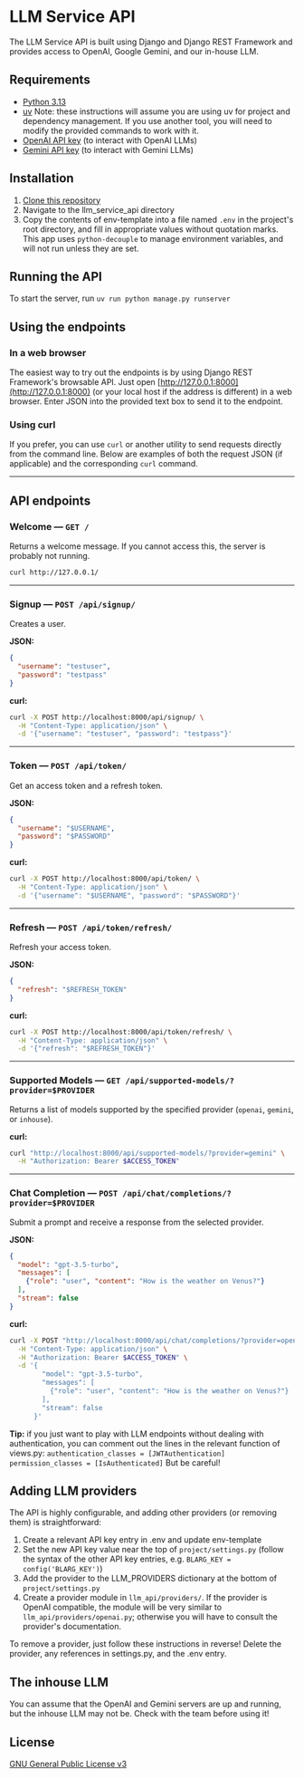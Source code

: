 # LLM Service API
The LLM Service API is built using Django and Django REST Framework and provides access to OpenAI, Google Gemini, and our in-house LLM.

## Requirements
- [Python 3.13](https://www.python.org/downloads/)
- [uv](https://docs.astral.sh/uv/getting-started/installation/)
Note: these instructions will assume you are using uv for project and dependency management. If you use another tool, you will need to modify the provided commands to work with it.
- [OpenAI API key](https://platform.openai.com/api-keys) (to interact with OpenAI LLMs)
- [Gemini API key](https://ai.google.dev/gemini-api/docs/api-key) (to interact with Gemini LLMs)

## Installation
1. [Clone this repository](https://docs.github.com/en/repositories/creating-and-managing-repositories/cloning-a-repository)
2. Navigate to the llm_service_api directory
3. Copy the contents of env-template into a file named `.env` in the project's root directory, and fill in appropriate values without quotation marks. This app uses `python-decouple` to manage environment variables, and will not run unless they are set.

## Running the API
To start the server, run `uv run python manage.py runserver`

## Using the endpoints

### In a web browser

The easiest way to try out the endpoints is by using Django REST Framework's browsable API. Just open [http://127.0.0.1:8000](http://127.0.0.1:8000) (or your local host if the address is different) in a web browser. Enter JSON into the provided text box to send it to the endpoint.

### Using curl

If you prefer, you can use `curl` or another utility to send requests directly from the command line. Below are examples of both the request JSON (if applicable) and the corresponding `curl` command.

---

## API endpoints

### Welcome — `GET /`

Returns a welcome message. If you cannot access this, the server is probably not running.

```bash
curl http://127.0.0.1/
```

---

### Signup — `POST /api/signup/`

Creates a user.

**JSON:**
```json
{
  "username": "testuser",
  "password": "testpass"
}
```

**curl:**
```bash
curl -X POST http://localhost:8000/api/signup/ \
  -H "Content-Type: application/json" \
  -d '{"username": "testuser", "password": "testpass"}'
```

---

### Token — `POST /api/token/`

Get an access token and a refresh token.

**JSON:**
```json
{
  "username": "$USERNAME",
  "password": "$PASSWORD"
}
```

**curl:**
```bash
curl -X POST http://localhost:8000/api/token/ \
  -H "Content-Type: application/json" \
  -d '{"username": "$USERNAME", "password": "$PASSWORD"}'
```

---

### Refresh — `POST /api/token/refresh/`

Refresh your access token.

**JSON:**
```json
{
  "refresh": "$REFRESH_TOKEN"
}
```

**curl:**
```bash
curl -X POST http://localhost:8000/api/token/refresh/ \
  -H "Content-Type: application/json" \
  -d '{"refresh": "$REFRESH_TOKEN"}'
```

---

### Supported Models — `GET /api/supported-models/?provider=$PROVIDER`

Returns a list of models supported by the specified provider (`openai`, `gemini`, or `inhouse`).

**curl:**
```bash
curl "http://localhost:8000/api/supported-models/?provider=gemini" \
  -H "Authorization: Bearer $ACCESS_TOKEN"
```

---

### Chat Completion — `POST /api/chat/completions/?provider=$PROVIDER`

Submit a prompt and receive a response from the selected provider.

**JSON:**
```json
{
  "model": "gpt-3.5-turbo",
  "messages": [
    {"role": "user", "content": "How is the weather on Venus?"}
  ],
  "stream": false
}
```

**curl:**
```bash
curl -X POST "http://localhost:8000/api/chat/completions/?provider=openai" \
  -H "Content-Type: application/json" \
  -H "Authorization: Bearer $ACCESS_TOKEN" \
  -d '{
        "model": "gpt-3.5-turbo",
        "messages": [
          {"role": "user", "content": "How is the weather on Venus?"}
        ],
        "stream": false
      }'
```

**Tip:** if you just want to play with LLM endpoints without dealing with authentication, you can comment out the lines in the relevant function of views.py: ```authentication_classes = [JWTAuthentication]
    permission_classes = [IsAuthenticated]``` But be careful!

## Adding LLM providers
The API is highly configurable, and adding other providers (or removing them) is straightforward:
1. Create a relevant API key entry in .env and update env-template
2. Set the new API key value near the top of `project/settings.py` (follow the syntax of the other API key entries, e.g. `BLARG_KEY = config('BLARG_KEY')`)
3. Add the provider to the LLM_PROVIDERS dictionary at the bottom of `project/settings.py`
4. Create a provider module in `llm_api/providers/`. If the provider is OpenAI compatible, the module will be very similar to `llm_api/providers/openai.py`; otherwise you will have to consult the provider's documentation.

To remove a provider, just follow these instructions in reverse! Delete the provider, any references in settings.py, and the .env entry.

## The inhouse LLM
You can assume that the OpenAI and Gemini servers are up and running, but the inhouse LLM may not be. Check with the team before using it!

## License
[GNU General Public License v3](https://choosealicense.com/licenses/gpl-3.0/)
